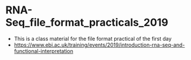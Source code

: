 # RNA-Seq_file_format_practicals_2019

* This is a class material for the file format practical of the first day
* https://www.ebi.ac.uk/training/events/2019/introduction-rna-seq-and-functional-interpretation
